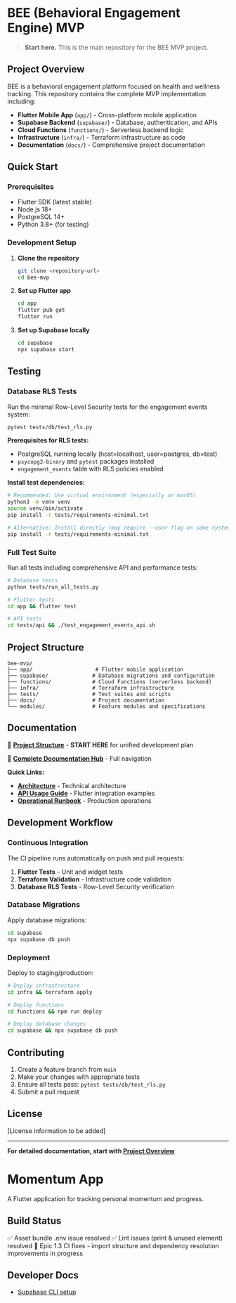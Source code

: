 # BEE (Behavioral Engagement Engine) MVP

> **Start here.** This is the main repository for the BEE MVP project.

## Project Overview

BEE is a behavioral engagement platform focused on health and wellness tracking.
This repository contains the complete MVP implementation including:

- **Flutter Mobile App** (`app/`) - Cross-platform mobile application
- **Supabase Backend** (`supabase/`) - Database, authentication, and APIs
- **Cloud Functions** (`functions/`) - Serverless backend logic
- **Infrastructure** (`infra/`) - Terraform infrastructure as code
- **Documentation** (`docs/`) - Comprehensive project documentation

## Quick Start

### Prerequisites

- Flutter SDK (latest stable)
- Node.js 18+
- PostgreSQL 14+
- Python 3.8+ (for testing)

### Development Setup

1. **Clone the repository**
   ```bash
   git clone <repository-url>
   cd bee-mvp
   ```

2. **Set up Flutter app**
   ```bash
   cd app
   flutter pub get
   flutter run
   ```

3. **Set up Supabase locally**
   ```bash
   cd supabase
   npx supabase start
   ```

## Testing

### Database RLS Tests

Run the minimal Row-Level Security tests for the engagement events system:

```bash
pytest tests/db/test_rls.py
```

**Prerequisites for RLS tests:**

- PostgreSQL running locally (host=localhost, user=postgres, db=test)
- `psycopg2-binary` and `pytest` packages installed
- `engagement_events` table with RLS policies enabled

**Install test dependencies:**

```bash
# Recommended: Use virtual environment (especially on macOS)
python3 -m venv venv
source venv/bin/activate
pip install -r tests/requirements-minimal.txt

# Alternative: Install directly (may require --user flag on some systems)
pip install -r tests/requirements-minimal.txt
```

### Full Test Suite

Run all tests including comprehensive API and performance tests:

```bash
# Database tests
python tests/run_all_tests.py

# Flutter tests
cd app && flutter test

# API tests
cd tests/api && ./test_engagement_events_api.sh
```

## Project Structure

```
bee-mvp/
├── app/                    # Flutter mobile application
├── supabase/              # Database migrations and configuration
├── functions/             # Cloud Functions (serverless backend)
├── infra/                 # Terraform infrastructure
├── tests/                 # Test suites and scripts
├── docs/                  # Project documentation
└── modules/               # Feature modules and specifications
```

## Documentation

🎯 **[Project Structure](docs/0_Initial_docs/bee_project_structure.md)** -
**START HERE** for unified development plan

📖 **[Complete Documentation Hub](docs/README.md)** - Full navigation

**Quick Links:**

- **[Architecture](docs/0_Initial_docs/bee_mvp_architecture.md)** - Technical
  architecture
- **[API Usage Guide](docs/2_epic_2_1/implementation/api-usage-guide.md)** -
  Flutter integration examples
- **[Operational Runbook](docs/2_epic_2_1/docs/operational-runbook.md)** -
  Production operations

## Development Workflow

### Continuous Integration

The CI pipeline runs automatically on push and pull requests:

1. **Flutter Tests** - Unit and widget tests
2. **Terraform Validation** - Infrastructure code validation
3. **Database RLS Tests** - Row-Level Security verification

### Database Migrations

Apply database migrations:

```bash
cd supabase
npx supabase db push
```

### Deployment

Deploy to staging/production:

```bash
# Deploy infrastructure
cd infra && terraform apply

# Deploy functions
cd functions && npm run deploy

# Deploy database changes
cd supabase && npx supabase db push
```

## Contributing

1. Create a feature branch from `main`
2. Make your changes with appropriate tests
3. Ensure all tests pass: `pytest tests/db/test_rls.py`
4. Submit a pull request

## License

[License information to be added]

---

**For detailed documentation, start with
[Project Overview](docs/0_Initial_docs/project_overview.md)**

# Momentum App

A Flutter application for tracking personal momentum and progress.

## Build Status

✅ Asset bundle .env issue resolved ✅ Lint issues (print & unused element)
resolved 🔄 Epic 1.3 CI fixes - import structure and dependency resolution
improvements in progress

## Developer Docs

- [Supabase CLI setup](docs/supabase_cli_setup.md)
